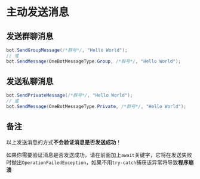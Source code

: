 # 主动发送消息

## 发送群聊消息

```cs
bot.SendGroupMessage(/*群号*/, "Hello World");
// 或
bot.SendMessage(OneBotMessageType.Group, /*群号*/, "Hello World");
```

## 发送私聊消息

```cs
bot.SendPrivateMessage(/*群号*/, "Hello World");
// 或
bot.SendMessage(OneBotMessageType.Private, /*群号*/, "Hello World");
```

## 备注

以上发送消息的方式**不会验证消息是否发送成功**！

如果你需要验证消息是否发送成功，请在前面加上`await`关键字，它将在发送失败时抛出`OperationFailedException`，如果不用`try-catch`捕获该异常将导致**程序崩溃**
